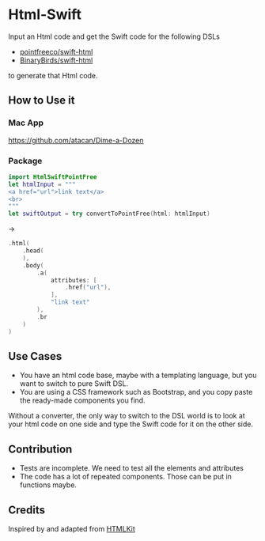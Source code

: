 # Html-Swift

Input an Html code and get the Swift code for the following DSLs 
* <a href="https://github.com/pointfreeco/swift-html">pointfreeco/swift-html</a> 
* <a href="https://github.com/BinaryBirds/swift-html">BinaryBirds/swift-html</a>  

to generate that Html code.
## How to Use it
### Mac App
https://github.com/atacan/Dime-a-Dozen
### Package
```swift
import HtmlSwiftPointFree
let htmlInput = """
<a href="url">link text</a>
<br>
"""
let swiftOutput = try convertToPointFree(html: htmlInput)
```
->
```swift
.html(
    .head(
    ),
    .body(
        .a(
            attributes: [
                .href("url"),
            ],
            "link text"
        ),
        .br
    )
)
```
## Use Cases
* You have an html code base, maybe with a templating language, but you want to switch to pure Swift DSL.
* You are using a CSS framework such as Bootstrap, and you copy paste the ready-made components you find.   
  
Without a converter, the only way to switch to the DSL world is to look at your html code on one side and type the Swift code for it on the other side.
## Contribution
* Tests are incomplete. We need to test all the elements and attributes
* The code has a lot of repeated components. Those can be put in functions maybe.
## Credits
Inspired by and adapted from <a href="https://github.com/vapor-community/HTMLKit/blob/main/Sources/HTMLKit/Internal/Features/Conversion/Converter.swift">HTMLKit</a>  
